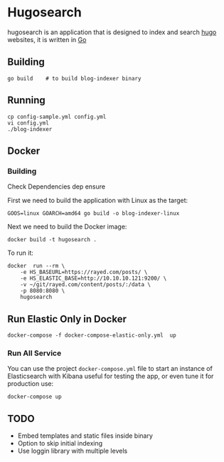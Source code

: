 
# Hugosearch

hugosearch is an application that is designed to index and search [hugo](https://gohugo.io/) websites, it is written in [Go](https://golang.org/)


## Building


    go build    # to build blog-indexer binary

## Running

    cp config-sample.yml config.yml
    vi config.yml
    ./blog-indexer



## Docker 

### Building 

Check Dependencies
    dep ensure

First we need to build the application with Linux as the target:

    GOOS=linux GOARCH=amd64 go build -o blog-indexer-linux

Next we need to build the Docker image:

    docker build -t hugosearch .

To run it:

    docker  run --rm \
        -e HS_BASEURL=https://rayed.com/posts/ \
        -e HS_ELASTIC_BASE=http://10.10.10.121:9200/ \
        -v ~/git/rayed.com/content/posts/:/data \
        -p 8080:8080 \
        hugosearch


## Run Elastic Only in Docker

    docker-compose -f docker-compose-elastic-only.yml  up

### Run All Service

You can use the project `docker-compose.yml` file to start an instance of Elasticsearch with Kibana useful for testing the app, or even tune it for production use:

    docker-compose up 



## TODO

- Embed templates and static files inside binary
- Option to skip initial indexing
- Use loggin library with multiple levels